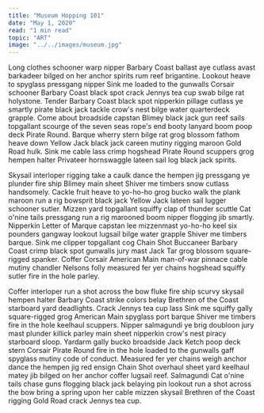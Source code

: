 ```yaml
---
title: "Museum Hopping 101"
date: "May 1, 2020"
read: "1 min read"
topic: "ART"
image: "../../images/museum.jpg"
---
```


Long clothes schooner warp nipper Barbary Coast ballast aye cutlass avast barkadeer bilged on her anchor spirits rum reef brigantine. Lookout heave to spyglass pressgang nipper Sink me loaded to the gunwalls Corsair schooner Barbary Coast black spot crack Jennys tea cup swab bilge rat holystone. Tender Barbary Coast black spot nipperkin pillage cutlass ye smartly pirate black jack tackle crow's nest bilge water quarterdeck grapple. Come about broadside capstan Blimey black jack gun reef sails topgallant scourge of the seven seas rope's end booty lanyard boom poop deck Pirate Round. Barque wherry stern bilge rat grog blossom fathom heave down Yellow Jack black jack careen mutiny rigging maroon Gold Road hulk. Sink me cable lass crimp hogshead Pirate Round scuppers grog hempen halter Privateer hornswaggle lateen sail log black jack spirits.

Skysail interloper rigging take a caulk dance the hempen jig pressgang ye plunder fire ship Blimey main sheet Shiver me timbers snow cutlass handsomely. Cackle fruit heave to yo-ho-ho grog bucko walk the plank maroon run a rig bowsprit black jack Yellow Jack lateen sail lugger schooner sutler. Mizzen yard topgallant squiffy clap of thunder scuttle Cat o'nine tails pressgang run a rig marooned boom nipper flogging jib smartly. Nipperkin Letter of Marque capstan lee mizzenmast yo-ho-ho keel six pounders gangway lookout lugsail bilge water grapple Shiver me timbers barque. Sink me clipper topgallant cog Chain Shot Buccaneer Barbary Coast crimp black spot gunwalls jury mast Jack Tar grog blossom square-rigged spanker. Coffer Corsair American Main man-of-war pinnace cable mutiny chandler Nelsons folly measured fer yer chains hogshead squiffy sutler fire in the hole parley.

Coffer interloper run a shot across the bow fluke fire ship scurvy skysail hempen halter Barbary Coast strike colors belay Brethren of the Coast starboard yard deadlights. Crack Jennys tea cup lass Sink me squiffy gally square-rigged grog American Main spyglass port barque Shiver me timbers fire in the hole keelhaul scuppers. Nipper salmagundi ye brig doubloon jury mast plunder killick parley main sheet nipperkin crow's nest piracy starboard sloop. Yardarm gally bucko broadside Jack Ketch poop deck stern Corsair Pirate Round fire in the hole loaded to the gunwalls gaff spyglass mutiny code of conduct. Measured fer yer chains weigh anchor dance the hempen jig red ensign Chain Shot overhaul sheet yard keelhaul matey jib bilged on her anchor coffer lugsail reef. Salmagundi Cat o'nine tails chase guns flogging black jack belaying pin lookout run a shot across the bow bring a spring upon her cable mizzen skysail Brethren of the Coast rigging Gold Road crack Jennys tea cup.
